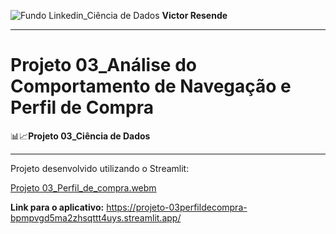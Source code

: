 ![Fundo Linkedin_Ciência de Dados](https://github.com/user-attachments/assets/0aa9ee1f-9131-4f88-9f25-73b532d9b2f0)
**Victor Resende**
_______________
# Projeto 03_Análise do Comportamento de Navegação e Perfil de Compra
📊📈**Projeto 03_Ciência de Dados**
_______________
Projeto desenvolvido utilizando o Streamlit:

[Projeto 03_Perfil_de_compra.webm](https://github.com/user-attachments/assets/1e6d2bab-9d99-4253-a1d2-37602027abf1)

**Link para o aplicativo:**
https://projeto-03perfildecompra-bpmpvgd5ma2zhsqttt4uys.streamlit.app/



